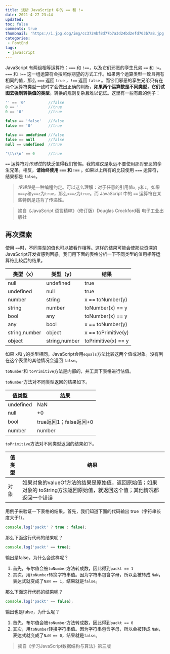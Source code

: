 ```yaml
---
title: 浅析 JavaScript 中的 == 和 !=
date: 2021-4-27 23:44
updated: 
toc: false
comments: true
thumbnail: 'https://i.jpg.dog/img/cc3724bf8d77b7a3d24bd2efd703b7a8.jpg'
categories:
 - FontEnd
tags:
 - javascript
---
```


JavaScript 有两组相等运算符：`===` 和 `!==`，以及它们邪恶的孪生兄弟 `==` 和 `!=`。<!-- more -->`===` 和 `!==` 这一组运算符会按照你期望的方式工作。如果两个运算类型一致且拥有相同的值，那么 `===` 返回 `true` ，`!==` 返回 `false` 。而它们邪恶的孪生兄弟只有在两个运算符类型一致时才会做出正确的判断，**如果两个运算数是不同类型，它们试图去强制转换值的类型**。转换的规则复杂且难以记忆。这里有一些有趣的例子：

```js
'' == '0'          //false
0 == ''            //true
0 == '0'           //true

false == 'false'   //false
false == '0'       //true

false == undefined //false
false == null      //false
null == undefined  //true

'\t\r\n' == 0      //true
```

`==` 运算符对*传递性*的缺乏值得我们警惕。我的建议是永远不要使用那对邪恶的孪生兄弟。相反，**请始终使用 `===` 和 `!==`** 。如果以上所有的比较使用 `===` 运算符，结果都是 `false`。

> *传递性*是一种编程约定。可以这么理解：对于任意的引用值`x`, `y`和`z`，如果 `x==y`和`y==z`为`true`，那么`x==z`为`true`。而 JavaScript 中的 `==` 运算符在某些特例是违背了传递性。

> 摘自《JavaScript 语言精粹》（修订版）Douglas Crockford著 电子工业出版社

## 再次探索

使用 `==`时，不同类型的值也可以被看作相等。这样的结果可能会使那些资深的 JavaScript开发者感到困惑。我们用下面的表格分析一下不同类型的值用相等运算符比较后的结果。

| 类型（x）    | 类型（y）    |     结果          |
| ----------- | ----------- | ----------------  |
| null        | undefined   | true              |
| undefined   | null        | true              |
| number      | string      | x == toNumber(y)  |
| string      | number      | toNumber(x) == y  |
| bool        | any         | toNumber(x) == y  |
| any         | bool        | x == toNumber(y)  |
|string,number| object      |x == toPrimitive(y)|
| object      |string,number|toPrimitive(x) == y|

如果 `x`和 `y`的类型相同，JavaScript会用`equals`方法比较这两个值或对象。没有列在这个表里的其他情况会返回 `false`。

`toNumber`和 `toPrimitive`方法是内部的，并工具下表格进行估值。

`toNumber`方法对不同类型返回的结果如下。

| 值类型       | 结果 |
| ----------- | ----------- |
| undefined   | NaN         |
| null        | +0          |
| bool        | true返回1；false返回+0|
| number      | number      |

`toPrimitive`方法对不同类型返回的结果如下。

| 值类型       | 结果 |
| ----------- | ----------- |
| 对象         | 如果对象的valueOf方法的结果是原始值，返回原始值；如果对象的 toString方法返回原始值，就返回这个值；其他情况都返回一个错误|

用例子来验证一下表格的结果。首先，我们知道下面的代码输出 true（字符串长度大于1）。

```js
console.log('packt' ? true : false);
```

那么下面这行代码的结果呢？

```js
console.log('packt' == true);
```

输出是false，为什么会这样呢？
1. 首先，布尔值会被`toNumber`方法转成数，因此得到`packt == 1`
2. 其次，用`toNumber`转换字符串值。因为字符串包含字母，所以会被转成 `NaN`，表达式就变成了`NaN == 1`，结果就是`false`。

那么下面这行代码的结果呢？

```js
console.log('packt' == false);
```

输出也是false，为什么呢？
1. 首先，布尔值会被`toNumber`方法转成数，因此得到`packt == 0`
2. 其次，用`toNumber`转换字符串值。因为字符串包含字母，所以会被转成 `NaN`，表达式就变成了`NaN == 0`，结果就是`false`。

> 摘自《学习JavaScript数据结构与算法》第三版
